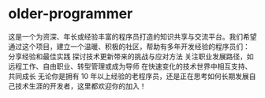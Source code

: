 # older-programmer
这是一个为资深、年长或经验丰富的程序员打造的知识共享与交流平台。我们希望通过这个项目，建立一个温暖、积极的社区，帮助有多年开发经验的程序员们：  分享经验和最佳实践 探讨技术更新带来的挑战与应对方法 关注职业发展路径，如远程工作、自由职业、转型管理或成为导师 在快速变化的技术世界中相互支持、共同成长 无论你是拥有 10 年以上经验的老程序员，还是正在思考如何长期发展自己技术生涯的开发者，这里都欢迎你的加入！
